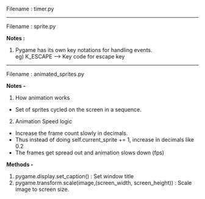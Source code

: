 Filename : timer.py

--------------------------------------------------

Filename : sprite.py

<b>Notes : </b>
1. Pygame has its own key notations for handling events.<br>
eg) K_ESCAPE --> Key code for escape key

--------------------------------------------------

Filename : animated_sprites.py

<b>Notes -</b><br>
1. How animation works
- Set of sprites cycled on the screen in a sequence.
2. Animation Speed logic
- Increase the frame count slowly in decimals. 
- Thus instead of doing self.current_sprite += 1, increase in decimals like 0.2
- The frames get spread out and animation slows down (fps)


<b>Methods -</b>
1. pygame.display.set_caption() : Set window title
2. pygame.transform.scale(image,(screen_width, screen_height)) : Scale image 
   to screen size.